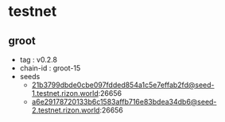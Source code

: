 # testnet

## groot

- tag : v0.2.8
- chain-id : groot-15
- seeds
    - 21b3799dbde0cbe097fdded854a1c5e7effab2fd@seed-1.testnet.rizon.world:26656
    - a6e29178720133b6c1583affb716e83bdea34db6@seed-2.testnet.rizon.world:26656 
